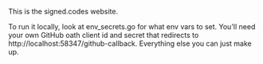 This is the signed.codes website.

To run it locally, look at env_secrets.go for what env vars to set.
You'll need your own GitHub oath client id and secret that redirects to http://localhost:58347/github-callback. Everything else you can just make up.

